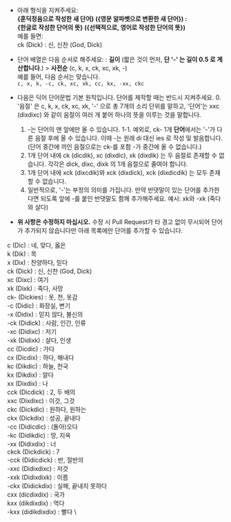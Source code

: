 - 아래 형식을 지켜주세요: \
**{훈딕정음으로 작성한 새 단어} ({영문 알파벳으로 변환한 새 단어}) : \
{한글로 작성한 단어의 뜻} ({선택적으로, 영어로 작성한 단어의 뜻})** \
예를 들면: \
ck (Dick) : 신, 신찬 (God, Dick)

- 단어 배열은 다음 순서로 해주세요: : **길이** (짧은 것이 먼저, **단 '-' 는 길이 0.5 로 계산합니다**.) > **사전순** (c, k, x, ck, xc, xk, -) \
예를 들어, 다음 순서는 맞습니다. \
`c, x, k, -c, ck, xc, xk, cc, kx, -xx, ckc`

- 다음은 딕어 단어문법 기본 원칙입니다. 단어를 제작할 때는 반드시 지켜주세요.
    0. '음절' 은 c, k, x, ck, xc, xk, '-' 으로 총 7개의 소리 단위를 말하고, '단어'는 xxc (dixdixc) 와 같이 음절이 여러 개 붙어 하나의 뜻을 이루는 것을 말합니다.
    1. -는 단어의 맨 앞에만 올 수 있습니다. 
        1-1. 예외로, ck- 1개 **단어**에서는 '-'가 다른 음절 후에 올 수 있습니다. 이때 -는 원래 di 대신 ies 로 작성 및 발음합니다. (단어 중간에 끼인 음절으로는 ck-를 포함 -가 중간에 올 수 없습니다.)
    2. 1개 단어 내에 ck (dicdik), xc (dixdic), xk (dixdik) 는 두 음절로 존재할 수 없습니다. 각각은 dick, dixc, dixk 의 1개 음절으로 줄여야 합니다.
    3. 1개 단어 내에 xck (dixcdik)와 xck (dixdick), xck (dixdicdik) 는 모두 존재할 수 없습니다.
    4. 일반적으로, '-'는 부정의 의미를 가집니다. 만약 반댓말이 있는 단어를 추가한다면 되도록 앞에 -를 붙인 반댓말도 함께 추가해주세요. 예시: xk와 -xk (죽다 와 살다)

- **위 사항은 수정하지 마십시오.** 수정 시 Pull Request가 타 경고 없이 무시되어 단어가 추가되지 않습니다만 아래 목록에만 단어를 추가할 수 있습니다.

c (Dic) : 네, 맞다, 옳은 \
k (Dik) : 목 \
x (Dix) : 찬양하다, 믿다 \
ck (Dick) : 신, 신찬 (God, Dick) \
xc (Dixc) : 여기 \
xk (Dixk) : 죽다, 사망 \
ck- (Dickies) : 옷, 천, 옷감 \
-c (Didic) : 화장실, 변기 \
-x (Didix) : 믿지 않다, 불신의 \
-ck (Didick) : 사람, 인간, 인류 \
-xc (Didixc) : 저기 \
-xk (Didixk) : 살다, 인생 \
cc (Dicdic) : 가다 \
cx (Dicdix) : 하다, 해내다 \
kc (Dikdic) : 하늘, 천국 \
kx (Dikdix) : 알다 \
xx (Dixdix) : 나 \
cck (Dicdick) : 2, 두 배의 \
xxc (Dixdixc) : 이것, 그것 \
ckc (Dickdic) : 원하다, 원하는 \
ckx (Dickdix) : 성공, 끝내다 \
-cc (Didicdic) : (돌아)오다 \
-kc (Didikdic) : 땅, 지옥 \
-xx (Didixdix) : 너 \
ckck (Dickdick) : 7 \
-cck (Didicdick) : 반, 절반의 \
-xxc (Didixdixc) : 저것 \
-xxk (Didixdixk) : 이름 \
-ckx (Didickdix) : 실패, 끝내지 못하다 \
cxx (dicdixdix) : 국가 \
kxx (dikdixdix) : 먹다 \
-kxx (didikdixdix) : 빨다 \
